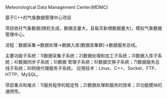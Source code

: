 Meteorological Data Management Center(MDMC)

基于C++的气象数据管理中心项目

项目依托气象数据(随机生成，数据总量大，且每天新增数据量大)，模拟气象数据管理中心。

流程：数据采集->数据处理->数据入库(数据库集群)->数据服务总线。

主要功能子系统：1)数据采集子系统；2)数据处理和加工子系统；3)数据入库子系统；4)数据同步子系统；5)数据
管理子系统；6)数据交换子系统；7)数据服务总线子系统；8)网络代理服务子系统。
应用技术：Linux、C++、Socket、FTP、HTTP、MySQL。

项目重点和难点：1)服务程序的稳定性；2)数据处理和服务的效率；3)功能模块的通用性。
